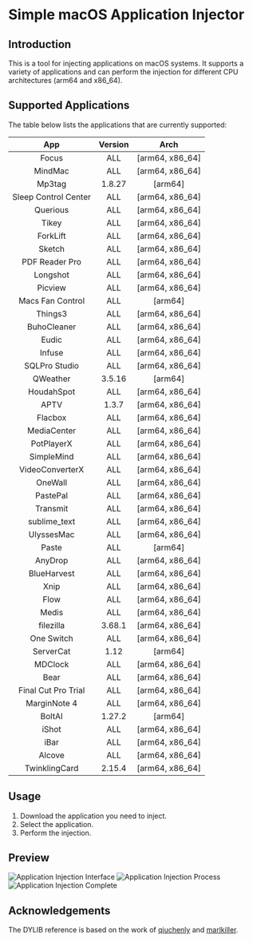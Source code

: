 # Simple macOS Application Injector

## Introduction
This is a tool for injecting applications on macOS systems. It supports a variety of applications and can perform the injection for different CPU architectures (arm64 and x86_64).

## Supported Applications
The table below lists the applications that are currently supported:

| App | Version | Arch |
| :---: | :---: | :---: |
| Focus | ALL | [arm64, x86_64] |
| MindMac | ALL | [arm64, x86_64] |
| Mp3tag | 1.8.27 | [arm64] |
| Sleep Control Center | ALL | [arm64, x86_64] |
| Querious | ALL | [arm64, x86_64] |
| Tikey | ALL | [arm64, x86_64] |
| ForkLift | ALL | [arm64, x86_64] |
| Sketch | ALL | [arm64, x86_64] |
| PDF Reader Pro | ALL | [arm64, x86_64] |
| Longshot | ALL | [arm64, x86_64] |
| Picview | ALL | [arm64, x86_64] |
| Macs Fan Control | ALL | [arm64] |
| Things3 | ALL | [arm64, x86_64] |
| BuhoCleaner | ALL | [arm64, x86_64] |
| Eudic | ALL | [arm64, x86_64] |
| Infuse | ALL | [arm64, x86_64] |
| SQLPro Studio | ALL | [arm64, x86_64] |
| QWeather | 3.5.16 | [arm64] |
| HoudahSpot | ALL | [arm64, x86_64] |
| APTV | 1.3.7 | [arm64, x86_64] |
| Flacbox | ALL | [arm64, x86_64] |
| MediaCenter | ALL | [arm64, x86_64] |
| PotPlayerX | ALL | [arm64, x86_64] |
| SimpleMind | ALL | [arm64, x86_64] |
| VideoConverterX | ALL | [arm64, x86_64] |
| OneWall | ALL | [arm64, x86_64] |
| PastePal | ALL | [arm64, x86_64] |
| Transmit | ALL | [arm64, x86_64] |
| sublime_text | ALL | [arm64, x86_64] |
| UlyssesMac | ALL | [arm64, x86_64] |
| Paste | ALL | [arm64] |
| AnyDrop | ALL | [arm64, x86_64] |
| BlueHarvest | ALL | [arm64, x86_64] |
| Xnip | ALL | [arm64, x86_64] |
| Flow | ALL | [arm64, x86_64] |
| Medis | ALL | [arm64, x86_64] |
| filezilla | 3.68.1 | [arm64, x86_64] |
| One Switch | ALL | [arm64, x86_64] |
| ServerCat | 1.12 | [arm64] |
| MDClock | ALL | [arm64, x86_64] |
| Bear | ALL | [arm64, x86_64] |
| Final Cut Pro Trial | ALL | [arm64, x86_64] |
| MarginNote 4 | ALL | [arm64, x86_64] |
| BoltAI | 1.27.2 | [arm64] |
| iShot | ALL | [arm64, x86_64] |
| iBar | ALL | [arm64, x86_64] |
| Alcove | ALL | [arm64, x86_64] |
| TwinklingCard | 2.15.4 | [arm64, x86_64] |


## Usage
1. Download the application you need to inject.
2. Select the application.
3. Perform the injection.

## Preview
![Application Injection Interface](https://github.com/user-attachments/assets/b7cd88b6-e59a-44c1-8ab4-20a4968e8480)
![Application Injection Process](https://github.com/user-attachments/assets/829655c1-777f-4c21-8c96-456e3975b4e1)
![Application Injection Complete](https://github.com/user-attachments/assets/24d5ba71-060d-48bd-b15f-f8b14ff6829f)

## Acknowledgements
The DYLIB reference is based on the work of [qiuchenly](https://github.com/qiuchenly) and [marlkiller](https://github.com/marlkiller).